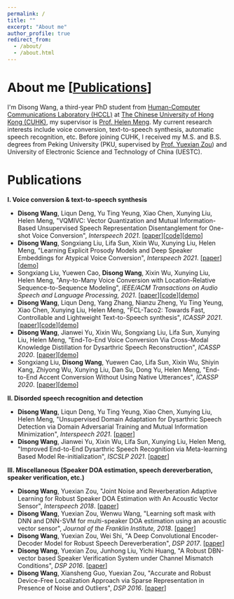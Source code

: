 ```yaml
---
permalink: /
title: ""
excerpt: "About me"
author_profile: true
redirect_from: 
  - /about/
  - /about.html
---
```


About me [[Publications](#publications)]
======
I'm Disong Wang, a third-year PhD student from [Human-Computer Communications Laboratory (HCCL)](https://www.se.cuhk.edu.hk/laboratories/human-computer-communications-laboratory/) at [The Chinese University of Hong Kong (CUHK)](https://www.cuhk.edu.hk
), my supervisor is [Prof. Helen Meng](https://www.se.cuhk.edu.hk/people/academic-staff/prof-meng-mei-ling-helen/). My current research interests include voice conversion, text-to-speech synthesis, automatic speech recognition, etc. Before joining CUHK, I received my M.S. and B.S. degrees from Peking University (PKU, supervised by [Prof. Yuexian Zou](http://web.pkusz.edu.cn/adsp/)) and University of Electronic Science and Technology of China (UESTC).

# Publications
**I. Voice conversion & text-to-speech synthesis**
- **Disong Wang**, Liqun Deng, Yu Ting Yeung, Xiao Chen, Xunying Liu, Helen Meng, "VQMIVC: Vector Quantization and Mutual Information-Based Unsupervised Speech Representation Disentanglement for One-shot Voice Conversion", *Interspeech 2021*. [[paper](https://arxiv.org/abs/)][[code](https://github.com/Wendison/VQMIVC)][[demo](https://wendison.github.io/VQMIVC-demo/)]
- **Disong Wang**, Songxiang Liu, Lifa Sun, Xixin Wu, Xunying Liu, Helen Meng, "Learning Explicit Prosody Models and Deep Speaker Embeddings for
Atypical Voice Conversion", *Interspeech 2021*. [[paper](https://arxiv.org/abs/2011.01678)][[demo](https://wendison.github.io/VC-DSR-AC-demo/)]
- Songxiang Liu, Yuewen Cao, **Disong Wang**, Xixin Wu, Xunying Liu, Helen Meng, "Any-to-Many Voice Conversion with Location-Relative Sequence-to-Sequence Modeling", *IEEE/ACM Transactions on Audio Speech and Language Processing, 2021*. [[paper](https://arxiv.org/abs/2009.02725)][[code](https://github.com/liusongxiang/ppg-vc)][[demo](https://liusongxiang.github.io/BNE-Seq2SeqMoL-VC/)]
- **Disong Wang**, Liqun Deng, Yang Zhang, Nianzu Zheng, Yu Ting Yeung, Xiao Chen, Xunying Liu, Helen Meng, "FCL-Taco2: Towards Fast, Controllable and Lightweight Text-to-Speech synthesis", *ICASSP 2021*. [[paper](https://www1.se.cuhk.edu.hk/~hccl/publications/pub/ICASSP2021-FCL-taco2-final-version.pdf)][[code](https://github.com/Wendison/FCL-taco2)][[demo](https://wendison.github.io/FCL-taco2-demo/)]
- **Disong Wang**, Jianwei Yu, Xixin Wu, Songxiang Liu, Lifa Sun, Xunying Liu, Helen Meng, "End-To-End Voice Conversion Via Cross-Modal Knowledge Distillation for Dysarthric Speech Reconstruction", *ICASSP 2020*. [[paper](https://www1.se.cuhk.edu.hk/~hccl/publications/pub/E2E-DSR-ICASSP2020.pdf)][[demo](https://wendison.github.io/E2E-DSR-demo/)] 
- Songxiang Liu, **Disong Wang**, Yuewen Cao, Lifa Sun, Xixin Wu, Shiyin Kang, Zhiyong Wu, Xunying Liu, Dan Su, Dong Yu, Helen Meng, "End-to-End Accent Conversion Without Using Native Utterances", *ICASSP 2020*. [[paper](https://www1.se.cuhk.edu.hk/~hccl/publications/pub/ICASSP2020_e2eAC%20(1).pdf)][[demo](https://liusongxiang.github.io/end2endAC/)] 

**II. Disorded speech recognition and detection**
- **Disong Wang**, Liqun Deng, Yu Ting Yeung, Xiao Chen, Xunying Liu, Helen Meng, "Unsupervised Domain Adaptation for Dysarthric Speech Detection via
Domain Adversarial Training and Mutual Information Minimization", *Interspeech 2021*. [[paper](https://arxiv.org/abs/)]
- **Disong Wang**, Jianwei Yu, Xixin Wu, Lifa Sun, Xunying Liu, Helen Meng, "Improved End-to-End Dysarthric Speech Recognition via Meta-learning Based Model Re-initialization", *ISCSLP 2021*. [[paper](https://arxiv.org/abs/2011.01686)]

**III. Miscellaneous (Speaker DOA estimation, speech dereverberation, speaker verification, etc.)**
- **Disong Wang**, Yuexian Zou, "Joint Noise and Reverberation Adaptive Learning for Robust Speaker DOA Estimation with An Acoustic Vector Sensor", *Interspeech 2018*. [[paper](https://isca-speech.org/archive/Interspeech_2018/pdfs/1135.pdf)]
- **Disong Wang**, Yuexian Zou, Wenwu Wang, "Learning soft mask with DNN and DNN-SVM for multi-speaker DOA estimation using an acoustic vector sensor", *Journal of the Franklin Institute, 2018*. [[paper](https://www.sciencedirect.com/science/article/abs/pii/S0016003217302259)]
- **Disong Wang**, Yuexian Zou, Wei Shi, "A Deep Convolutional Encoder-Decoder Model for Robust Speech Dereverberation", *DSP 2017*. [[paper](https://ieeexplore.ieee.org/document/8096126)]
- **Disong Wang**, Yuexian Zou, Junhong Liu, Yichi Huang, "A Robust DBN-vector based Speaker Verification System under Channel Mismatch Conditions", *DSP 2016*. [[paper](https://ieeexplore.ieee.org/document/7868523)]
- **Disong Wang**, Xiansheng Guo, Yuexian Zou, "Accurate and Robust Device-Free Localization Approach via Sparse Representation in Presence of Noise and Outliers", *DSP 2016*. [[paper](https://ieeexplore.ieee.org/document/7868545)]




